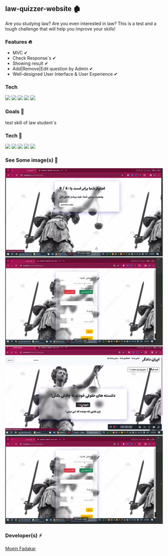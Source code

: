<h2>law-quizzer-website  🏚 </h2>

<p>
Are you studying law? Are you even interested in law? This is a test and a tough challenge that will help you improve your skills!
</p>

<h3>Features 🔥</h3>

* MVC ✔
* Check Response`s ✔
* Showing result ✔
* Add|Remove|Edit question by Admin ✔
* Well-designed User Interface & User Experience  ✔

<h3> Tech</h3>

<img  src="https://img.shields.io/badge/-HTML5-333333?style=flat&logo=HTML5" >
<img  src="https://img.shields.io/badge/-CSS-333333?style=flat&logo=CSS3&logoColor=1572B6" >
<img  src="https://img.shields.io/badge/-JavaScript-333333?style=flat&logo=javascript" >
<img  src="https://img.shields.io/badge/-Bootstrap-333333?style=flat&logo=bootstrap" >
<img  src="https://img.shields.io/badge/-php-333333?style=flat&logo=php" >


<h3>Goals  🎯</h3>

<p>test skill of law student`s </p>

<h3>Tech 🚀</h3>

<p>
<img  src="https://img.shields.io/badge/-HTML5-333333?style=flat&logo=HTML5" >
<img  src="https://img.shields.io/badge/-CSS-333333?style=flat&logo=CSS3&logoColor=1572B6" >
<img  src="https://img.shields.io/badge/-JavaScript-333333?style=flat&logo=javascript" >
<img  src="https://img.shields.io/badge/-Bootstrap-333333?style=flat&logo=bootstrap" >
<img  src="https://img.shields.io/badge/-php-333333?style=flat&logo=php" >
</p>


<h3>See Some image(s) 📸</h3>

<img  src="screenshots/result.png" >
<img  src="screenshots/addQuestions.png">
<img  src="screenshots/home-quizer.png">
<img  src="screenshots/addQuestions.png">



<h3>Developer(s) ⚡ </h3>
<a href="https://www.GitHub.com/moeinfadakar">Moein Fadakar</a>
